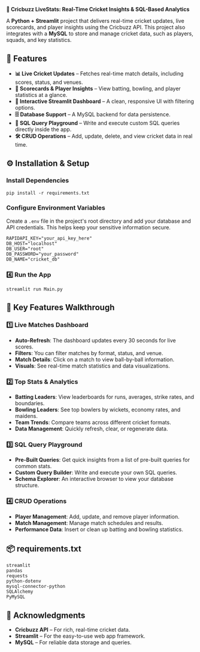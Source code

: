 **🏏 Cricbuzz LiveStats: Real-Time Cricket Insights & SQL-Based Analytics**


A **Python + Streamlit** project that delivers real-time cricket updates, live scorecards, and player insights using the Cricbuzz API. This project also integrates with a **MySQL** to store and manage cricket data, such as players, squads, and key statistics.

## 🚀 Features
* **📊 Live Cricket Updates** – Fetches real-time match details, including scores, status, and venues.
* **📝 Scorecards & Player Insights** – View batting, bowling, and player statistics at a glance.
* **🎯 Interactive Streamlit Dashboard** – A clean, responsive UI with filtering options.
* **🗄️ Database Support** – A MySQL backend for data persistence.
* **🔎 SQL Query Playground** – Write and execute custom SQL queries directly inside the app.
* **🛠 CRUD Operations** – Add, update, delete, and view cricket data in real time.

## ⚙️ Installation & Setup

### Install Dependencies

```
pip install -r requirements.txt
```

### Configure Environment Variables
Create a `.env` file in the project's root directory and add your database and API credentials. This helps keep your sensitive information secure.

```
RAPIDAPI_KEY="your_api_key_here"
DB_HOST="localhost"
DB_USER="root"
DB_PASSWORD="your_password"
DB_NAME="cricket_db"
```

### 4️⃣ Run the App

```
streamlit run Main.py
```

## 🎯 Key Features Walkthrough
### 1️⃣ Live Matches Dashboard
* **Auto-Refresh**: The dashboard updates every 30 seconds for live scores.
* **Filters**: You can filter matches by format, status, and venue.
* **Match Details**: Click on a match to view ball-by-ball information.
* **Visuals**: See real-time match statistics and data visualizations.

### 2️⃣ Top Stats & Analytics
* **Batting Leaders**: View leaderboards for runs, averages, strike rates, and boundaries.
* **Bowling Leaders**: See top bowlers by wickets, economy rates, and maidens.
* **Team Trends**: Compare teams across different cricket formats.
* **Data Management**: Quickly refresh, clear, or regenerate data.

### 3️⃣ SQL Query Playground
* **Pre-Built Queries**: Get quick insights from a list of pre-built queries for common stats.
* **Custom Query Builder**: Write and execute your own SQL queries.
* **Schema Explorer**: An interactive browser to view your database structure.

### 4️⃣ CRUD Operations
* **Player Management**: Add, update, and remove player information.
* **Match Management**: Manage match schedules and results.
* **Performance Data**: Insert or clean up batting and bowling statistics.

## 📦 requirements.txt

```
streamlit
pandas
requests
python-dotenv
mysql-connector-python
SQLAlchemy
PyMySQL
```

## 🙏 Acknowledgments
* **Cricbuzz API** – For rich, real-time cricket data.
* **Streamlit** – For the easy-to-use web app framework.
* **MySQL** – For reliable data storage and queries.

